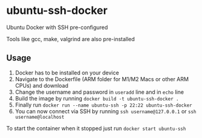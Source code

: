 # ubuntu-ssh-docker
Ubuntu Docker with SSH pre-configured

Tools like gcc, make, valgrind are also pre-installed

## Usage

  1.  Docker has to be installed on your device
  2.  Navigate to the Dockerfile (ARM folder for M1/M2 Macs or other ARM CPUs) and download
  3.  Change the username and password in `useradd` line and in `echo` line
  4.  Build the image by running ```docker build -t ubuntu-ssh-docker .```
  5.  Finally run `docker run --name ubuntu-ssh -p 22:22 ubuntu-ssh-docker` 
  6.  You can now connect via SSH by running `ssh username@127.0.0.1` or `ssh username@localhost`


To start the container when it stopped just run `docker start ubuntu-ssh`
